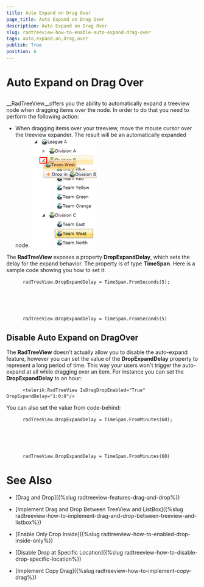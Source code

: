 ```yaml
---
title: Auto Expand on Drag Over
page_title: Auto Expand on Drag Over
description: Auto Expand on Drag Over
slug: radtreeview-how-to-enable-auto-expand-drag-over
tags: auto,expand,on,drag,over
publish: True
position: 6
---
```


# Auto Expand on Drag Over



## 

__RadTreeView__offers you the ability to automatically expand a treeview node when dragging items over the node. In order to do that you need to perform the following action:
		

* When dragging items over your treeview, move the mouse cursor over the treeview expander. The result will be an automatically expanded node. ![](images/RadTreeView_HowEnableAutoExpandOnDragOver_010.png)

The __RadTreeView__ exposes a property __DropExpandDelay__, which sets the delay for the expand behavior. The property is of type __TimeSpan__. Here is a sample code showing you how to set it:
		

	
		  radTreeView.DropExpandDelay = TimeSpan.FromSeconds(5);
		



	
		  radTreeView.DropExpandDelay = TimeSpan.FromSeconds(5)
		



## Disable Auto Expand on DragOver

The __RadTreeView__ doesn't actually allow you to disable the auto-expand feature, however you can set the value of the __DropExpandDelay__ property to represent a long period of time. This way your users won't trigger the auto-expand at all while dragging over an item. For instance you can set the __DropExpandDelay__ to an hour:
		

	
		  <telerik:RadTreeView IsDragDropEnabled="True" DropExpandDelay="1:0:0"/>
		  



You can also set the value from code-behind:

	
		  radTreeView.DropExpandDelay = TimeSpan.FromMinutes(60);
		



	
		  radTreeView.DropExpandDelay = TimeSpan.FromMinutes(60)
		



# See Also

 * [Drag and Drop]({%slug radtreeview-features-drag-and-drop%})

 * [Implement Drag and Drop Between TreeView and ListBox]({%slug radtreeview-how-to-implement-drag-and-drop-between-treeview-and-listbox%})

 * [Enable Only Drop Inside]({%slug radtreeview-how-to-enabled-drop-inside-only%})

 * [Disable Drop at Specific Location]({%slug radtreeview-how-to-disable-drop-specific-location%})

 * [Implement Copy Drag]({%slug radtreeview-how-to-implement-copy-drag%})
